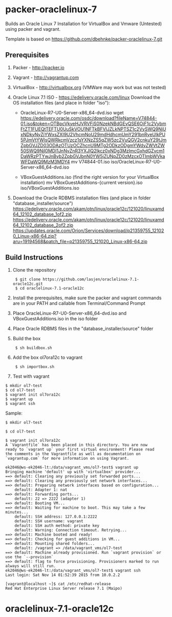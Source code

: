 # packer-oraclelinux-7

Builds an Oracle Linux 7 Installation for VirtualBox and Vmware (Untested) using packer and vagrant.

Template is based on https://github.com/dbehnke/packer-oraclelinux-7.git

## Prerequisites

1. Packer - http://packer.io

2. Vagrant - http://vagrantup.com

3. VirtualBox - http://virtualbox.org  (VMWare may work but was not tested)

4. Oracle Linux 7.1 ISO - https://edelivery.oracle.com/linux
   Download the OS installation files (and place in folder "iso"):
   - OracleLinux-R7-U0-Server-x86_64-dvd.iso 
     wget https://edelivery.oracle.com/osdc/download?fileName=V74844-01.iso&token=OTBpcVkyeHJVRVFjS0NzekNBdGEvQSE6OiF1c2VybmFtZT1FUEQtTEFTU0UuSkVOU1NFTkBFVlJZLkNPTSZ1c2VySWQ9NjUxNDkyNyZjYWxsZXI9U2VhcmNoU29mdHdhcmUmY291bnRyeUlkPU5PJmVtYWlsQWRkcmVzcz1sYXNzZS5qZW5zc2VuQGV2cnkuY29tJmZpbGVJZD03ODAzOTUzOCZhcnU9MTg2ODkzODgmYWdyZWVtZW50SWQ9NjI0MDI1JnNvZnR3YXJlQ2lkcz0xNDg3MzImcGxhdGZvcm1DaWRzPTYwJnByb2ZpbGVJbnN0YW5jZUNpZD0zMzcxOTImbWVkaWFDaWQ9MzM3MDY4
     mv V74844-01.iso iso/OracleLinux-R7-U0-Server-x86_64-dvd.iso

   - VBoxGuestAdditions.iso (find the right version for your VirtualBox installation)
     mv VBoxGuestAdditions-{current version}.iso iso/VBoxGuestAdditions.iso
   

5. Download the Oracle RDBMS installation files (and place in folder "database_installer/source")
   https://edelivery.oracle.com/akam/otn/linux/oracle12c/121020/linuxamd64_12102_database_1of2.zip
   https://edelivery.oracle.com/akam/otn/linux/oracle12c/121020/linuxamd64_12102_database_2of2.zip
   https://updates.oracle.com/Orion/Services/download/p21359755_121020_Linux-x86-64.zip?aru=19194568&patch_file=p21359755_121020_Linux-x86-64.zip

## Build Instructions

1. Clone the repository

        $ git clone https://github.com/lasjen/oraclelinux-7.1-oracle12c.git
        $ cd oraclelinux-7.1-oracle12c

2. Install the prerequisites, make sure the packer and vagrant commands are in your PATH and callable from Terminal/Command Prompt

3. Place OracleLinux-R7-U0-Server-x86_64-dvd.iso and VBoxGuestAdditions.iso in the iso folder

4. Place Oracle RDBMS files in the "database_installer/source" folder 

5. Build the box

        $ sh buildbox.sh

5. Add the box ol7ora12c to vagrant

        $ sh importbox.sh

6. Test with vagrant

```
$ mkdir ol7-test
$ cd ol7-test
$ vagrant init ol7ora12c
$ vagrant up
$ vagrant ssh
```

Sample:

```
$ mkdir ol7-test

$ cd ol7-test

$ vagrant init ol7ora12c
A `Vagrantfile` has been placed in this directory. You are now
ready to `vagrant up` your first virtual environment! Please read
the comments in the Vagrantfile as well as documentation on
`vagrantup.com` for more information on using Vagrant.

ek2046@ws-ek2046-lt:/data/vagrant_vms/ol7-test$ vagrant up
Bringing machine 'default' up with 'virtualbox' provider...
==> default: Clearing any previously set forwarded ports...
==> default: Clearing any previously set network interfaces...
==> default: Preparing network interfaces based on configuration...
    default: Adapter 1: nat
==> default: Forwarding ports...
    default: 22 => 2222 (adapter 1)
==> default: Booting VM...
==> default: Waiting for machine to boot. This may take a few minutes...
    default: SSH address: 127.0.0.1:2222
    default: SSH username: vagrant
    default: SSH auth method: private key
    default: Warning: Connection timeout. Retrying...
==> default: Machine booted and ready!
==> default: Checking for guest additions in VM...
==> default: Mounting shared folders...
    default: /vagrant => /data/vagrant_vms/ol7-test
==> default: Machine already provisioned. Run `vagrant provision` or use the `--provision`
==> default: flag to force provisioning. Provisioners marked to run always will still run.
ek2046@ws-ek2046-lt:/data/vagrant_vms/ol7-test$ vagrant ssh
Last login: Sat Nov 14 01:52:39 2015 from 10.0.2.2

[vagrant@localhost ~]$ cat /etc/redhat-release
Red Hat Enterprise Linux Server release 7.1 (Maipo)
```
# oraclelinux-7.1-oracle12c

